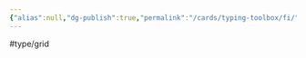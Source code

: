 ```yaml
---
{"alias":null,"dg-publish":true,"permalink":"/cards/typing-toolbox/fi/","dgPassFrontmatter":true,"created":"2023-04-14T15:06:37.011+02:00","updated":"2023-05-02T10:36:33.553+02:00"}
---
```


#type/grid  
